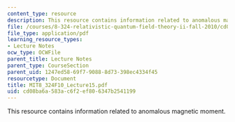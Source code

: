```yaml
---
content_type: resource
description: This resource contains information related to anomalous magnetic moment.
file: /courses/8-324-relativistic-quantum-field-theory-ii-fall-2010/cd08ba6a583ac6f2ef806347b2541199_MIT8_324F10_Lecture15.pdf
file_type: application/pdf
learning_resource_types:
- Lecture Notes
ocw_type: OCWFile
parent_title: Lecture Notes
parent_type: CourseSection
parent_uid: 1247ed58-69f7-9088-8d73-398ec4334f45
resourcetype: Document
title: MIT8_324F10_Lecture15.pdf
uid: cd08ba6a-583a-c6f2-ef80-6347b2541199
---
```

This resource contains information related to anomalous magnetic moment.

